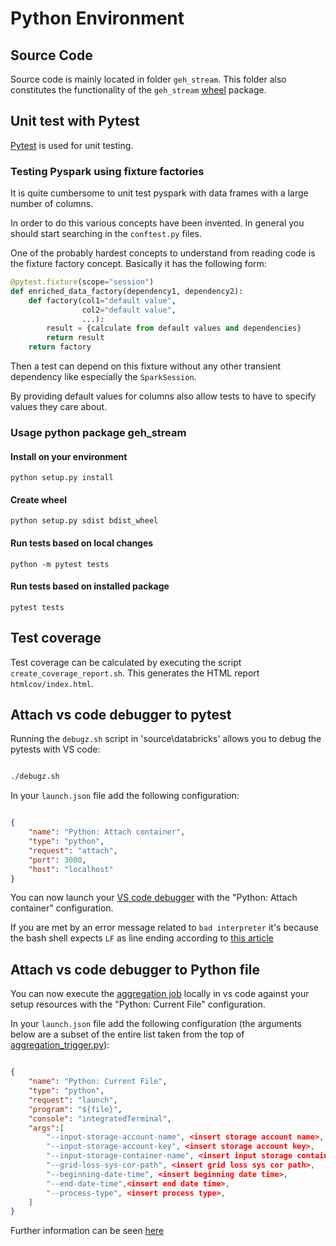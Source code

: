 # Python Environment

## Source Code

Source code is mainly located in folder `geh_stream`. This folder also constitutes the functionality of the `geh_stream` [wheel](https://pythonwheels.com/) package.

## Unit test with Pytest

[Pytest](https://pytest.org/) is used for unit testing.

### Testing Pyspark using fixture factories

It is quite cumbersome to unit test pyspark with data frames with a large number of columns.

In order to do this various concepts have been invented. In general you should start searching in the `conftest.py` files.

One of the probably hardest concepts to understand from reading code is the fixture factory concept. Basically it has the following form:

```python
@pytest.fixture(scope="session")
def enriched_data_factory(dependency1, dependency2):
    def factory(col1="default value",
                col2="default value",
                ...):
        result = {calculate from default values and dependencies}
        return result
    return factory
```

Then a test can depend on this fixture without any other transient dependency like especially the `SparkSession`.

By providing default values for columns also allow tests to have to specify values they care about.

### Usage python package geh_stream

#### Install on your environment

`python setup.py install`

#### Create wheel

`python setup.py sdist bdist_wheel`

#### Run tests based on local changes

`python -m pytest tests`

#### Run tests based on installed package

`pytest tests`

## Test coverage

Test coverage can be calculated by executing the script `create_coverage_report.sh`. This generates the HTML report `htmlcov/index.html`.

## Attach vs code debugger to pytest

Running the `debugz.sh` script in 'source\databricks' allows you to debug the pytests with VS code:

```bash

./debugz.sh

```

In your `launch.json` file add the following configuration:

```json

{
    "name": "Python: Attach container",
    "type": "python",
    "request": "attach",
    "port": 3000,
    "host": "localhost"
}

```

You can now launch your [VS code debugger](https://code.visualstudio.com/docs/editor/debugging#_launch-configurations) with the "Python: Attach container" configuration.

If you are met by an error message related to `bad interpreter` it's because the bash shell expects `LF` as line ending according to [this article](https://ztirom.at/2016/01/resolving-binbashm-bad-interpreter-when-writing-a-shellscript-on-windows-with-vs-code-and-run-it-on-linux/)

## Attach vs code debugger to Python file

You can now execute the [aggregation job](https://github.com/Energinet-DataHub/geh-aggregations/blob/main/source/databricks/aggregation-jobs/aggregation_trigger.py)
locally in vs code against your setup resources with the "Python: Current File" configuration.

In your `launch.json` file add the following configuration (the arguments below are a subset of the entire list taken from the top of [aggregation_trigger.py](https://github.com/Energinet-DataHub/geh-aggregations/blob/main/source/databricks/aggregation-jobs/aggregation_trigger.py)):

```json

{
    "name": "Python: Current File",
    "type": "python",
    "request": "launch",
    "program": "${file}",
    "console": "integratedTerminal",
    "args":[
        "--input-storage-account-name", <insert storage account name>,
        "--input-storage-account-key", <insert storage account key>,
        "--input-storage-container-name", <insert input storage container name>,
        "--grid-loss-sys-cor-path", <insert grid loss sys cor path>,
        "--beginning-date-time", <insert beginning date time>,
        "--end-date-time",<insert end date time>,
        "--process-type", <insert process type>,
    ]
}

```

Further information can be seen [here](https://code.visualstudio.com/docs/python/debugging#_initialize-configurations)

